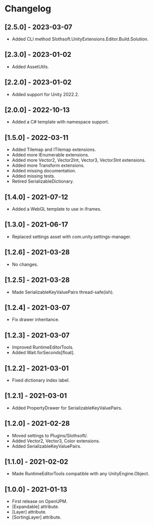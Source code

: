 # Changelog

## [2.5.0] - 2023-03-07
- Added CLI method Slothsoft.UnityExtensions.Editor.Build.Solution.

## [2.3.0] - 2023-01-02
- Added AssetUtils.

## [2.2.0] - 2023-01-02
- Added support for Unity 2022.2.

## [2.0.0] - 2022-10-13
- Added a C# template with namespace support.

## [1.5.0] - 2022-03-11
- Added Tilemap and ITilemap extensions.
- Added more IEnumerable extensions.
- Added more Vector2, Vector2Int, Vector3, Vector3Int extensions.
- Added more Transform extensions.
- Added missing documentation.
- Added missing tests.
- Retired SerializableDictionary.

## [1.4.0] - 2021-07-12
- Added a WebGL template to use in iframes.

## [1.3.0] - 2021-06-17
- Replaced settings asset with com.unity.settings-manager.

## [1.2.6] - 2021-03-28
- No changes.

## [1.2.5] - 2021-03-28
- Made SerializableKeyValuePairs thread-safe(ish).

## [1.2.4] - 2021-03-07
- Fix drawer inheritance.

## [1.2.3] - 2021-03-07
- Improved RuntimeEditorTools.
- Added Wait.forSeconds[float].

## [1.2.2] - 2021-03-01
- Fixed dictionary index label.

## [1.2.1] - 2021-03-01
- Added PropertyDrawer for SerializableKeyValuePairs.

## [1.2.0] - 2021-02-28
- Moved settings to Plugins/Slothsoft/.
- Added Vector2, Vector3, Color extensions.
- Added SerializableKeyValuePairs.

## [1.1.0] - 2021-02-02
- Made RuntimeEditorTools compatible with any UnityEngine.Object.

## [1.0.0] - 2021-01-13
- First release on OpenUPM.
- \[Expandable\] attribute.
- \[Layer\] attribute.
- \[SortingLayer\] attribute.